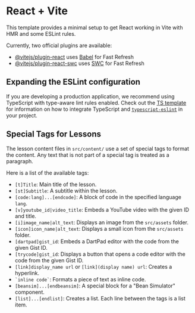 # React + Vite

This template provides a minimal setup to get React working in Vite with HMR and some ESLint rules.

Currently, two official plugins are available:

- [@vitejs/plugin-react](https://github.com/vitejs/vite-plugin-react/blob/main/packages/plugin-react) uses [Babel](https://babeljs.io/) for Fast Refresh
- [@vitejs/plugin-react-swc](https://github.com/vitejs/vite-plugin-react/blob/main/packages/plugin-react-swc) uses [SWC](https://swc.rs/) for Fast Refresh

## Expanding the ESLint configuration

If you are developing a production application, we recommend using TypeScript with type-aware lint rules enabled. Check out the [TS template](https://github.com/vitejs/vite/tree/main/packages/create-vite/template-react-ts) for information on how to integrate TypeScript and [`typescript-eslint`](https://typescript-eslint.io) in your project.

## Special Tags for Lessons

The lesson content files in `src/content/` use a set of special tags to format the content. Any text that is not part of a special tag is treated as a paragraph.

Here is a list of the available tags:

*   `[t]Title`: Main title of the lesson.
*   `[st]Subtitle`: A subtitle within the lesson.
*   `[code:lang]...[endcode]`: A block of code in the specified language `lang`.
*   `[v]youtube_id|video_title`: Embeds a YouTube video with the given ID and title.
*   `[i]image_name|alt_text`: Displays an image from the `src/assets` folder.
*   `[icon]icon_name|alt_text`: Displays a small icon from the `src/assets` folder.
*   `[dartpad]gist_id`: Embeds a DartPad editor with the code from the given Gist ID.
*   `[trycode]gist_id`: Displays a button that opens a code editor with the code from the given Gist ID.
*   `[link]display_name url` or `[link](display name) url`: Creates a hyperlink.
*   `` `inline code` ``: Formats a piece of text as inline code.
*   `[beansim]...[endbeansim]`: A special block for a "Bean Simulator" component.
*   `[list]...[endlist]`: Creates a list. Each line between the tags is a list item.
